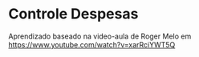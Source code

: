 # Controle Despesas
Aprendizado baseado na video-aula de  Roger Melo em  https://www.youtube.com/watch?v=xarRciYWT5Q
